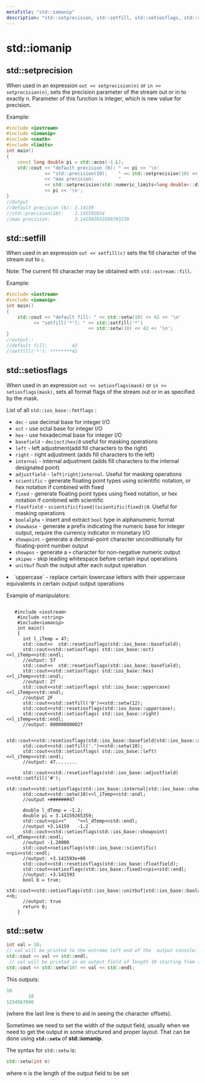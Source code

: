```yaml
---
metaTitle: "std::iomanip"
description: "std::setprecision, std::setfill, std::setiosflags, std::setw"
---
```


# std::iomanip



## std::setprecision


When used in an expression `out << setprecision(n)` or `in >> setprecision(n)`, sets the precision parameter of the stream out or in to exactly n. Parameter of this function is integer, which is new value for precision.

Example:

```cpp
#include <iostream>
#include <iomanip>
#include <cmath>
#include <limits>
int main()
{
    const long double pi = std::acos(-1.L);
    std::cout << "default precision (6): " << pi << '\n'    
              << "std::precision(10):    " << std::setprecision(10) << pi << '\n'
              << "max precision:         "
              << std::setprecision(std::numeric_limits<long double>::digits10 + 1)
              << pi << '\n';
}
//Output
//default precision (6): 3.14159
//std::precision(10):    3.141592654
//max precision:         3.141592653589793239

```



## std::setfill


When used in an expression `out << setfill(c)` sets the fill character of the stream out to `c`.

Note: The current fill character may be obtained with `std::ostream::fill`.

Example:

```cpp
#include <iostream>
#include <iomanip>
int main()
{
    std::cout << "default fill: " << std::setw(10) << 42 << '\n'
          << "setfill('*'): " << std::setfill('*')
                              << std::setw(10) << 42 << '\n';
}
//output::
//default fill:         42
//setfill('*'): ********42

```



## std::setiosflags


When used in an expression `out << setiosflags(mask)` or `in >> setiosflags(mask)`, sets all format flags of the stream out or in as specified by the mask.

List of all `std::ios_base::fmtflags` :

- `dec` - use decimal base for integer I/O
- `oct` - use octal base for integer I/O
- `hex` - use hexadecimal base for integer I/O
- `basefield` - `dec|oct|hex|0` useful for masking operations
- `left` - left adjustment(add fill characters to the right)
- `right` - right adjustment (adds fill characters to the left)
- `internal` - internal adjustment (adds fill characters to the internal designated point)
- `adjustfield` - `left|right|internal`. Useful for masking operations
- `scientific` - generate floating point types using scientific notation, or hex notation if combined with fixed
- `fixed` - generate floating point types using fixed notation, or hex notation if combined with scientific
- `floatfield` - `scientific|fixed|(scientific|fixed)|0`. Useful for masking operations
- `boolalpha` - insert and extract `bool` type in alphanumeric format
- `showbase` - generate a prefix indicating the numeric base for integer output, require the currency indicator in monetary I/O
- `showpoint` - generate a decimal-point character unconditionally for floating-point number output
- `showpos` - generate a `+` character for non-negative numeric output
- `skipws` - skip leading whitespace before certain input operations
- `unitbuf`    flush the output after each output operation
<li>`uppercase` - replace certain lowercase letters with their uppercase
equivalents in certain output output operations</li>

Example of manipulators:

```

   #include <iostream>
    #include <string>
    #include<iomanip>
    int main()
    {
      int l_iTemp = 47;
      std::cout<<  std::resetiosflags(std::ios_base::basefield);
      std::cout<<std::setiosflags( std::ios_base::oct)<<l_iTemp<<std::endl;
      //output: 57
      std::cout<<  std::resetiosflags(std::ios_base::basefield);
      std::cout<<std::setiosflags( std::ios_base::hex)<<l_iTemp<<std::endl;
      //output: 2f
      std::cout<<std::setiosflags( std::ios_base::uppercase)<<l_iTemp<<std::endl;
      //output 2F
      std::cout<<std::setfill('0')<<std::setw(12);
      std::cout<<std::resetiosflags(std::ios_base::uppercase);
      std::cout<<std::setiosflags( std::ios_base::right)<<l_iTemp<<std::endl;
      //output: 00000000002f
      
      std::cout<<std::resetiosflags(std::ios_base::basefield|std::ios_base::adjustfield);
      std::cout<<std::setfill('.')<<std::setw(10);
      std::cout<<std::setiosflags( std::ios_base::left)<<l_iTemp<<std::endl;
      //output: 47........
      
      std::cout<<std::resetiosflags(std::ios_base::adjustfield)<<std::setfill('#');
      std::cout<<std::setiosflags(std::ios_base::internal|std::ios_base::showpos);
      std::cout<<std::setw(10)<<l_iTemp<<std::endl;
      //output +#######47
      
      double l_dTemp = -1.2;
      double pi = 3.14159265359;
      std::cout<<pi<<"    "<<l_dTemp<<std::endl;
      //output +3.14159   -1.2
      std::cout<<std::setiosflags(std::ios_base::showpoint)<<l_dTemp<<std::endl;
      //output -1.20000
      std::cout<<setiosflags(std::ios_base::scientific)<<pi<<std::endl;
      //output: +3.141593e+00
      std::cout<<std::resetiosflags(std::ios_base::floatfield);
      std::cout<<setiosflags(std::ios_base::fixed)<<pi<<std::endl;
      //output: +3.141593
      bool b = true;
      std::cout<<std::setiosflags(std::ios_base::unitbuf|std::ios_base::boolalpha)<<b;
      //output: true
      return 0;
    }

```



## std::setw


```cpp
int val = 10;
// val will be printed to the extreme left end of the  output console:
std::cout << val << std::endl;
 // val will be printed in an output field of length 10 starting from right end of the field:
std::cout << std::setw(10) << val << std::endl;

```

This outputs:

```cpp
10
        10
1234567890

```

(where the last line is there to aid in seeing the character offsets).

Sometimes we need to set the width of the output field, usually when we need to get the output in some structured and proper layout. That can be done using **`std::setw`** of **std::iomanip**.

The syntax for `std::setw` is:

```cpp
std::setw(int n)

```

where n is the length of the output field to be set


